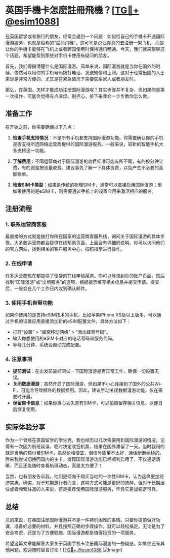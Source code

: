 # 英国手機卡怎麽註冊飛機？[[TG💪+ @esim1088](https://t.me/s/esim1088)]

在英国留学或者旅行的朋友，经常会遇到一个问题：如何给自己的手機卡开通国际漫游服务，也就是俗称的“註冊飛機”。这可不是说让你真的去注册一架飞机，而是让你的手機卡能够在飞机上或者跨国使用时保持通讯畅通。今天，我们就来聊聊这个话题，希望能帮到那些对手机卡使用有疑问的朋友。

首先，我们得搞清楚什么是国际漫游。简单来说，国际漫游就是当你在国外的时候，依然可以用你的手机号码拨打电话、发送短信和上网。这对于经常出国的人士来说是非常方便的，尤其是在紧急情况下需要联系家人或者朋友时。

那么，在英国，怎样才能成功注册国际漫游呢？其实步骤并不复杂，但如果你是第一次操作，可能会觉得有点麻烦。别担心，接下来我会一步步教你怎么做。

## 准备工作

在开始之前，你需要确保以下几点：

1. **检查手机支持情况**：不是所有手机都支持国际漫游功能。你需要确认你的手机是否支持所选网络运营商提供的国际漫游服务。一般来说，较新的智能手机大多支持这一功能。

2. **了解费用**：不同运营商对于国际漫游的收费标准可能有所不同，有的按分钟计费，有的则是按流量收费。建议事先了解一下具体资费，以免产生不必要的高额账单。

3. **检查SIM卡类型**：如果是传统的物理SIM卡，通常可以直接启用国际漫游；但如果使用的是eSIM卡，则需要通过手机上的设置应用来激活相应的服务。

## 注册流程

### 1. 联系运营商客服

最直接的方式就是拨打你所在国家的运营商客服热线，询问关于国际漫游的具体步骤。大多数运营商都会提供在线帮助页面，上面会有详细的说明。你可以访问他们的官方网站，找到相关的客户服务中心，按照指示进行操作。

### 2. 在线申请

许多运营商现在都提供了便捷的在线申请渠道。你可以登录到你的账户页面，然后找到“国际漫游”或“出境服务”的选项，根据提示填写相关信息并提交申请。提交后，一般会在几个工作日内收到确认邮件。

### 3. 使用手机自带功能

如果你使用的是支持eSIM技术的手机，比如苹果iPhone XS及以上版本，可以通过手机的设置应用直接添加新的eSIM配置文件。具体方法如下：
- 打开“设置” > “蜂窝移动网络” > “添加蜂窝号码”。
- 输入你想使用的eSIM卡对应的电话号码和服务代码。
- 等待几分钟，系统会自动完成配置。

### 4. 注意事项

- **提前测试**：在出发前最好测试一下国际漫游是否正常工作，确保一切设置无误。
- **关闭数据漫游**：虽然开启了国际漫游，但如果不小心连接到了国外的公共Wi-Fi，可能会导致额外的数据费用。因此，建议手动关闭数据漫游功能，仅在需要时开启。
- **保留原卡信息**：如果你担心丢失原有SIM卡，可以拍照留存相关信息，以便日后恢复使用。

## 实际体验分享

作为一个曾经在英国留学的学生党，我也经历过几次需要用到国际漫游的情况。记得有一次因为航班延误，临时决定改签机票，结果在国外滞留了一天。当时我用的就是当地的预付费SIM卡，虽然价格便宜，但信号质量不太好，通话断断续续的。后来我尝试切换回国内的主卡，发现国际漫游功能已经顺利启用了，不仅通话清晰，而且还能随时查看航班动态，真是太方便了！

当然，也有朋友告诉我，他们更倾向于购买当地的一次性SIM卡，认为这样更加经济实惠。确实，对于短期旅行者而言，这种方式可能是更好的选择。但对于长期居住或者频繁往返的人来说，还是推荐使用国际漫游服务，毕竟它更加稳定可靠。

## 总结

总的来说，在英国注册国际漫游并不是一件特别困难的事情。只要你提前做好功课，准备好必要的材料，并且按照正确的步骤操作，就可以轻松搞定。无论是为了安全考虑，还是为了方便联络，国际漫游都是值得投资的一项服务。

希望这篇文章能解答大家关于英国手机卡注册国际漫游的一些疑惑。如果你还有其他问题，欢迎随时留言讨论！[[TG💪+ @esim1088](https://t.me/s/esim1088) ![Image](https://i.postimg.cc/4NQfJmqS/Snipaste-2025-05-13-00-14-12.png)]